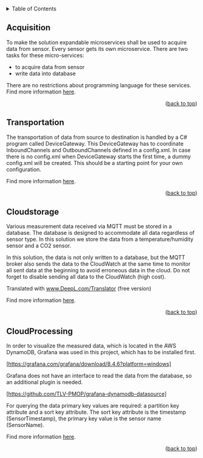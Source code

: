 <div id="top"></div>

<br />

<!-- TABLE OF CONTENTS -->
<details>
  <summary>Table of Contents</summary>
  <ol>
    <li><a href="#Acquisition">Data Acquisition</a></li>
	<li><a href="#Transportation">Data Transportation</a></li>
    <li><a href="#Cloudstorage">Store data in cloud</a></li>    
	<li><a href="#CloudProcessing">Process data in cloud</a></li>   
  </ol>
</details>

## Acquisition

To make the solution expandable microservices shall be used to acquire data from sensor.
Every sensor gets its own microservice.
There are two tasks for these micro-services:
* to acquire data from sensor
* write data into database

There are no restrictions about programming language for these services.
Find more information <a href="ACQUISITION_OV.md">here</a>.

<p align="right">(<a href="#top">back to top</a>)</p>

## Transportation

The transportation of data from source to destination is handled by a C# program called DeviceGateway.
This DeviceGateway has to coordinate InboundChannels and OutboundChannels defined in a config.xml.
In case there is no config.xml when DeviceGateway starts the first time, a dummy config.xml will be created.
This should be a starting point for your own configuration.

Find more information <a href="TRANSPORTATION_OV.md">here</a>.

<p align="right">(<a href="#top">back to top</a>)</p>
  
## Cloudstorage

Various measurement data received via MQTT must be stored in a database.
The database is designed to accommodate all data regardless of sensor type. In this solution we store the data from a temperature/humidity sensor and a CO2 sensor. 

In this solution, the data is not only written to a database, but the MQTT broker also sends the data to the CloudWatch at the same time to monitor all sent data at the beginning to avoid erroneous data in the cloud. Do not forget to disable sending all data to the CloudWatch (high cost).

Translated with www.DeepL.com/Translator (free version)

Find more information <a href="CLOUDSTORAGE_OV.md">here</a>.

<p align="right">(<a href="#top">back to top</a>)</p>

## CloudProcessing

In order to visualize the measured data, which is located in the AWS DynamoDB, Grafana was used in this project, which has to be installed first. 

[https://grafana.com/grafana/download/8.4.6?platform=windows]

Grafana does not have an interface to read the data from the database, so an additional plugin is needed. 

[https://github.com/TLV-PMOP/grafana-dynamodb-datasource]

For querying the data primary key values are required: a partition key attribute and a sort key attribute.
The sort key attribute is the timestamp (SensorTimestamp), the primary key value is the sensor name (SensorName). 

Find more information <a href="CLOUDPROCESSING_OV.md">here</a>.

<p align="right">(<a href="#top">back to top</a>)</p>
